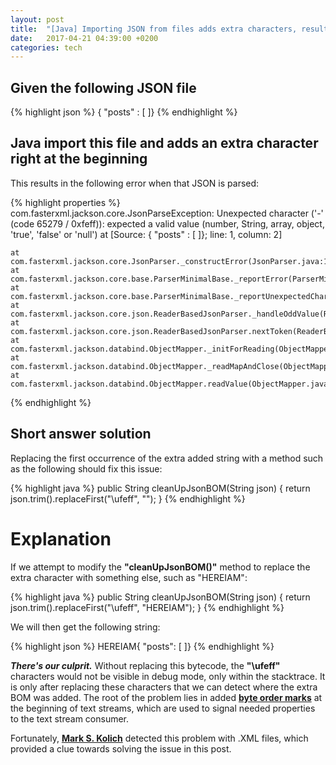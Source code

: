 ```yaml
---
layout: post
title:  "[Java] Importing JSON from files adds extra characters, resulting in JsonParseException"
date:   2017-04-21 04:39:00 +0200
categories: tech
---
```




## Given the following JSON file

{% highlight json %}
﻿{  "posts" : [ ]}
{% endhighlight %}

## Java import this file and adds an extra character right at the beginning

This results in the following error when that JSON is parsed:

{% highlight properties %}
com.fasterxml.jackson.core.JsonParseException: Unexpected character ('-' (code 65279 / 0xfeff)): expected a valid value (number, String, array, object, 'true', 'false' or 'null')
 at [Source: ﻿{  "posts" : [ ]}; line: 1, column: 2]

	at com.fasterxml.jackson.core.JsonParser._constructError(JsonParser.java:1581)
	at com.fasterxml.jackson.core.base.ParserMinimalBase._reportError(ParserMinimalBase.java:533)
	at com.fasterxml.jackson.core.base.ParserMinimalBase._reportUnexpectedChar(ParserMinimalBase.java:462)
	at com.fasterxml.jackson.core.json.ReaderBasedJsonParser._handleOddValue(ReaderBasedJsonParser.java:1624)
	at com.fasterxml.jackson.core.json.ReaderBasedJsonParser.nextToken(ReaderBasedJsonParser.java:689)
	at com.fasterxml.jackson.databind.ObjectMapper._initForReading(ObjectMapper.java:3776)
	at com.fasterxml.jackson.databind.ObjectMapper._readMapAndClose(ObjectMapper.java:3721)
	at com.fasterxml.jackson.databind.ObjectMapper.readValue(ObjectMapper.java:2726)
{% endhighlight %}

## Short answer solution

Replacing the first occurrence of the extra added string with a method such as the following should fix this issue:

{% highlight java %}
  public String cleanUpJsonBOM(String json) {
      return json.trim().replaceFirst("\ufeff", "");
  }
{% endhighlight %}

# Explanation
If we attempt to modify the **"cleanUpJsonBOM()"** method to replace the extra character with something else, such as "HEREIAM":

{% highlight java %}
  public String cleanUpJsonBOM(String json) {
      return json.trim().replaceFirst("\ufeff", "HEREIAM");
  }
{% endhighlight %}

We will then get the following string:

{% highlight json %}
  HEREIAM{  "posts": [  ]}
{% endhighlight %}

***There's our culprit.*** Without replacing this bytecode, the **"\ufeff"** characters would not be visible in debug mode, only within the stacktrace. It is only after replacing these characters that we can detect where the extra BOM was added.
The root of the problem lies in added **[byte order marks][wiki-byte-order-marks]** at the beginning of text streams, which are used to signal needed properties to the text stream consumer.

Fortunately, **[Mark S. Kolich][maro-koli-ch-xml-parse-exception]** detected this problem with .XML files, which provided a clue towards solving the issue in this post.


[wiki-byte-order-marks]: https://en.wikipedia.org/wiki/Byte_order_mark

[maro-koli-ch-xml-parse-exception]: http://mark.koli.ch/resolving-orgxmlsaxsaxparseexception-content-is-not-allowed-in-prolog
